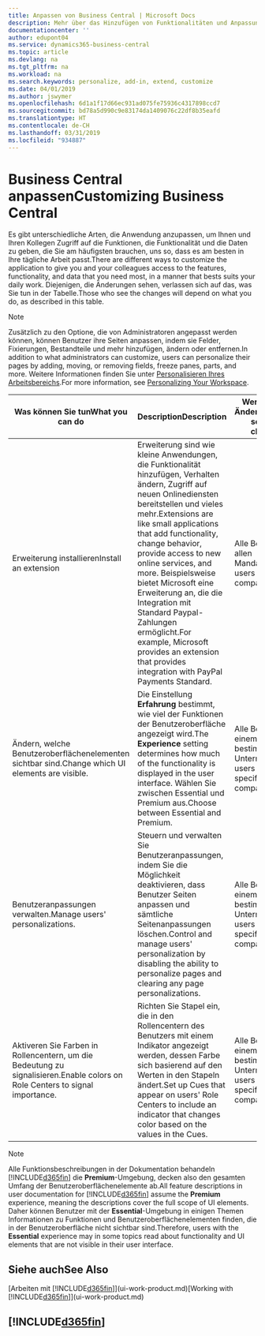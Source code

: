 ```yaml
---
title: Anpassen von Business Central | Microsoft Docs
description: Mehr über das Hinzufügen von Funktionalitäten und Anpassungen in Business Central erfahren.
documentationcenter: ''
author: edupont04
ms.service: dynamics365-business-central
ms.topic: article
ms.devlang: na
ms.tgt_pltfrm: na
ms.workload: na
ms.search.keywords: personalize, add-in, extend, customize
ms.date: 04/01/2019
ms.author: jswymer
ms.openlocfilehash: 6d1a1f17d66ec931ad075fe75936c4317898ccd7
ms.sourcegitcommit: bd78a5d990c9e83174da1409076c22df8b35eafd
ms.translationtype: HT
ms.contentlocale: de-CH
ms.lasthandoff: 03/31/2019
ms.locfileid: "934887"
---
```

# <a name="customizing-business-central"></a><span data-ttu-id="d440b-103">Business Central anpassen</span><span class="sxs-lookup"><span data-stu-id="d440b-103">Customizing Business Central</span></span>
<span data-ttu-id="d440b-104">Es gibt unterschiedliche Arten, die Anwendung anzupassen, um Ihnen und Ihren Kollegen Zugriff auf die Funktionen, die Funktionalität und die Daten zu geben, die Sie am häufigsten brauchen, uns so, dass es am besten in Ihre tägliche Arbeit passt.</span><span class="sxs-lookup"><span data-stu-id="d440b-104">There are different ways to customize the application to give you and your colleagues access to the features, functionality, and data that you need most, in a manner that bests suits your daily work.</span></span> <span data-ttu-id="d440b-105">Diejenigen, die Änderungen sehen, verlassen sich auf das, was Sie tun in der Tabelle.</span><span class="sxs-lookup"><span data-stu-id="d440b-105">Those who see the changes will depend on what you do, as described in this table.</span></span>

> [!NOTE]
> <span data-ttu-id="d440b-106">Zusätzlich zu den Optione, die von Administratoren angepasst werden können, können Benutzer ihre Seiten anpassen, indem sie Felder, Fixierungen, Bestandteile und mehr hinzufügen, ändern oder entfernen.</span><span class="sxs-lookup"><span data-stu-id="d440b-106">In addition to what administrators can customize, users can personalize their pages by adding, moving, or removing fields, freeze panes, parts, and more.</span></span> <span data-ttu-id="d440b-107">Weitere Informationen finden Sie unter [Personalisieren Ihres Arbeitsbereichs](ui-personalization-user.md).</span><span class="sxs-lookup"><span data-stu-id="d440b-107">For more information, see [Personalizing Your Workspace](ui-personalization-user.md).</span></span>

| <span data-ttu-id="d440b-108">Was können Sie tun</span><span class="sxs-lookup"><span data-stu-id="d440b-108">What you can do</span></span>    |  <span data-ttu-id="d440b-109">Description</span><span class="sxs-lookup"><span data-stu-id="d440b-109">Description</span></span>  |  <span data-ttu-id="d440b-110">Wer sieht die Änderungen</span><span class="sxs-lookup"><span data-stu-id="d440b-110">Who sees the changes</span></span>  |  <span data-ttu-id="d440b-111">Weitere Informationen</span><span class="sxs-lookup"><span data-stu-id="d440b-111">More information</span></span>  |
|-----|---------------|---------|-------|
|<span data-ttu-id="d440b-112">Erweiterung installieren</span><span class="sxs-lookup"><span data-stu-id="d440b-112">Install an extension</span></span>|<span data-ttu-id="d440b-113">Erweiterung sind wie kleine Anwendungen, die Funktionalität hinzufügen, Verhalten ändern, Zugriff auf neuen Onlinediensten bereitstellen und vieles mehr.</span><span class="sxs-lookup"><span data-stu-id="d440b-113">Extensions are like small applications that add functionality, change behavior, provide access to new online services, and more.</span></span> <span data-ttu-id="d440b-114">Beispielsweise bietet Microsoft eine Erweiterung an, die die Integration mit Standard Paypal-Zahlungen ermöglicht.</span><span class="sxs-lookup"><span data-stu-id="d440b-114">For example, Microsoft provides an extension that provides integration with PayPal Payments Standard.</span></span>|<span data-ttu-id="d440b-115">Alle Benutzer in allen Mandanten.</span><span class="sxs-lookup"><span data-stu-id="d440b-115">All users in all companies.</span></span>|[<span data-ttu-id="d440b-116">Erweiterungen nutzen anpassen</span><span class="sxs-lookup"><span data-stu-id="d440b-116">Customizing Using Extensions</span></span>](ui-extensions.md)|
|<span data-ttu-id="d440b-117">Ändern, welche Benutzeroberflächenelementen sichtbar sind.</span><span class="sxs-lookup"><span data-stu-id="d440b-117">Change which UI elements are visible.</span></span>|<span data-ttu-id="d440b-118">Die Einstellung **Erfahrung** bestimmt, wie viel der Funktionen der Benutzeroberfläche angezeigt wird.</span><span class="sxs-lookup"><span data-stu-id="d440b-118">The **Experience** setting determines how much of the functionality is displayed in the user interface.</span></span> <span data-ttu-id="d440b-119">Wählen Sie zwischen Essential und Premium aus.</span><span class="sxs-lookup"><span data-stu-id="d440b-119">Choose between Essential and Premium.</span></span>|<span data-ttu-id="d440b-120">Alle Benutzer in einem bestimmten Unternehmen.</span><span class="sxs-lookup"><span data-stu-id="d440b-120">All users in a specific company.</span></span>|[<span data-ttu-id="d440b-121">Sie können auswählen, welche Funktionen angezeigt werden</span><span class="sxs-lookup"><span data-stu-id="d440b-121">Changing Which Features are Displayed</span></span>](ui-experiences.md)|
|<span data-ttu-id="d440b-122">Benutzeranpassungen verwalten.</span><span class="sxs-lookup"><span data-stu-id="d440b-122">Manage users' personalizations.</span></span>|<span data-ttu-id="d440b-123">Steuern und verwalten Sie Benutzeranpassungen, indem Sie die Möglichkeit deaktivieren, dass Benutzer Seiten anpassen und sämtliche Seitenanpassungen löschen.</span><span class="sxs-lookup"><span data-stu-id="d440b-123">Control and manage users' personalization by disabling the ability to personalize pages and clearing any page personalizations.</span></span>|<span data-ttu-id="d440b-124">Alle Benutzer in einem bestimmten Unternehmen.</span><span class="sxs-lookup"><span data-stu-id="d440b-124">All users in a specific company.</span></span>|[<span data-ttu-id="d440b-125">Personalisierung als Administrator verwalten</span><span class="sxs-lookup"><span data-stu-id="d440b-125">Managing Personalization as an Administrator</span></span>](ui-personalization-manage.md)|
|<span data-ttu-id="d440b-126">Aktiveren Sie Farben in Rollencentern, um die Bedeutung zu signalisieren.</span><span class="sxs-lookup"><span data-stu-id="d440b-126">Enable colors on Role Centers to signal importance.</span></span>|<span data-ttu-id="d440b-127">Richten Sie Stapel ein, die in den Rollencentern des Benutzers mit einem Indikator angezeigt werden, dessen Farbe sich basierend auf den Werten in den Stapeln ändert.</span><span class="sxs-lookup"><span data-stu-id="d440b-127">Set up Cues that appear on users' Role Centers to include an indicator that changes color based on the values in the Cues.</span></span>|<span data-ttu-id="d440b-128">Alle Benutzer in einem bestimmten Unternehmen.</span><span class="sxs-lookup"><span data-stu-id="d440b-128">All users in a specific company.</span></span>|[<span data-ttu-id="d440b-129">Einrichten eines farbigen Indikators auf Stapeln des Rollencenters</span><span class="sxs-lookup"><span data-stu-id="d440b-129">Setting Up a Colored Indicator on Cues</span></span>](admin-how-set-up-colored-indicator-on-cues.md)|

> [!NOTE]
> <span data-ttu-id="d440b-130">Alle Funktionsbeschreibungen in der Dokumentation behandeln [!INCLUDE[d365fin](includes/d365fin_md.md)] die **Premium**-Umgebung, decken also den gesamten Umfang der Benutzeroberflächenelemente ab.</span><span class="sxs-lookup"><span data-stu-id="d440b-130">All feature descriptions in user documentation for [!INCLUDE[d365fin](includes/d365fin_md.md)] assume the **Premium** experience, meaning the descriptions cover the full scope of UI elements.</span></span> <span data-ttu-id="d440b-131">Daher können Benutzer mit der **Essential**-Umgebung in einigen Themen Informationen zu Funktionen und Benutzeroberflächenelementen finden, die in der Benutzeroberfläche nicht sichtbar sind.</span><span class="sxs-lookup"><span data-stu-id="d440b-131">Therefore, users with the **Essential** experience may in some topics read about functionality and UI elements that are not visible in their user interface.</span></span>

## <a name="see-also"></a><span data-ttu-id="d440b-132">Siehe auch</span><span class="sxs-lookup"><span data-stu-id="d440b-132">See Also</span></span>
<span data-ttu-id="d440b-133">[Arbeiten mit [!INCLUDE[d365fin](includes/d365fin_md.md)]](ui-work-product.md)</span><span class="sxs-lookup"><span data-stu-id="d440b-133">[Working with [!INCLUDE[d365fin](includes/d365fin_md.md)]](ui-work-product.md)</span></span>  

## [!INCLUDE[d365fin](includes/free_trial_md.md)]  
